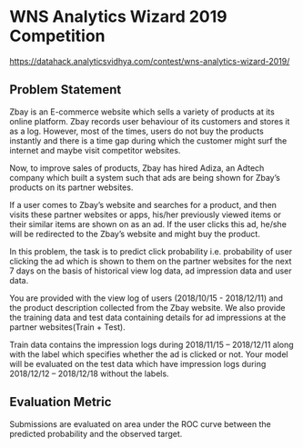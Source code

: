 # WNS Analytics Wizard 2019 Competition
https://datahack.analyticsvidhya.com/contest/wns-analytics-wizard-2019/

## Problem Statement
Zbay is an E-commerce website which sells a variety of products at its online platform. Zbay records user behaviour of its customers and stores it as a log. However, most of the times, users do not buy the products instantly and there is a time gap during which the customer might surf the internet and maybe visit competitor websites.

Now, to improve sales of products, Zbay has hired Adiza, an Adtech company which built a system such that ads are being shown for Zbay’s products on its partner websites.

If a user comes to Zbay’s website and searches for a product, and then visits these partner websites or apps, his/her previously viewed items or their similar items are shown on as an ad. If the user clicks this ad, he/she will be redirected to the Zbay’s website and might buy the product.

In this problem, the task is to predict click probability i.e. probability of user clicking the ad which is shown to them on the partner websites for the next 7 days on the basis of historical view log data, ad impression data and user data.

You are provided with the view log of users (2018/10/15 - 2018/12/11) and the product description collected from the Zbay website. We also provide the training data and test data containing details for ad impressions at the partner websites(Train + Test).

Train data contains the impression logs during 2018/11/15 – 2018/12/11 along with the label which specifies whether the ad is clicked or not. Your model will be evaluated on the test data which have impression logs during 2018/12/12 – 2018/12/18 without the labels.

## Evaluation Metric
Submissions are evaluated on area under the ROC curve between the predicted probability and the observed target.
